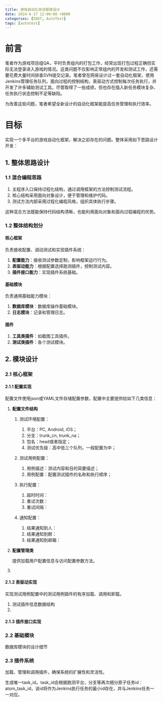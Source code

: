 ```yaml
---
title: 游戏自动化测试框架设计
date: 2024-6-17 12:00:00 +0800
categories: [SDET, AutoTest]
tags: [autotest]
---
```


# 前言

笔者作为游戏项目组QA，平时负责组内的打包工作，经常出现打包过程正确但实际无法登录进入游戏的情况。这类问题不仅影响正常组内的开发和测试工作，还需要花费大量时间排查SVN提交记录。笔者曾在网易设计过一套自动化框架，使用Jenkins管理任务队列，面向过程的控制结构，表驱动方式控制每次任务执行，并开发了许多辅助测试工具。尽管取得了一些成绩，但也存在插入新任务模块复杂、任务执行状态控制不足等缺陷。

为改善这些问题，笔者希望全新设计的自动化框架能提高任务管理和执行效率。

# 目标

实现一个多平台的游戏自动化框架，解决之前存在的问题。整体采用如下思路设计开发：

## 1. 整体思路设计

### 1.1 混合编程思路

1. 主程序入口保持过程化结构，通过调用框架的方法控制测试流程。
2. 核心结构采用面向对象设计，便于管理和维护代码。
3. 测试方法内部采用过程化编程风格，组织具体执行步骤。

这种混合方法既能保持代码结构清晰，也能利用面向对象和面向过程编程的优势。

### 1.2 整体结构划分

#### 核心框架

负责接收配置、调动测试和实现插件系统：
1. **配置能力**：接收测试参数定制，影响框架运行行为。
2. **表驱动能力**：根据配置选择跑测插件，控制测试内容。
3. **插件接口能力**：实现插件系统基础。

#### 基础模块

负责通用基础能力模块：
1. **数据库模块**：数据库操作基础模块。
2. **日志模块**：记录和管理日志。

#### 插件

1. **工具类插件**：如截图工具插件。
2. **测试类插件**：各个测试模块。

## 2. 模块设计

### 2.1 核心框架

#### 2.1.1 配置实现

配置文件使用json或YAML文件存储配置参数，配置中主要提供给如下几类信息：

1. **配置文件结构**
    1. 测试环境配置：
        
        1. 平台：PC, Android, iOS；
        2. 分支：trunk_cn, trunk_na；
        3. 包名：head或者指定；
        4. 测试优先级：高中低三个队列，一般配置为中；

    2. 测试用例配置：

        1. 用例描述：测试内容和目的简要描述；
        2. 用例配置：配置测试插件的名称和执行顺序；

    3. 执行配置：

        1. 超时时间：
        2. 重试次数：
        3. 重试间隔：

    4. 通知配置：

        1. 结果通知到人：
        2. 结果通知到群：
        3. 结果通知到邮箱：

2. **配置管理类**

    提供加载用户配置信息与访问配置参数方法。
    
3. 

    



#### 2.1.2 表驱动实现

实现测试用例配置中的测试用例插件的有序加载、调用和卸载。

1. 测试插件信息数据结构
2. 
    
    

#### 2.1.3 插件接口实现

### 2.2 基础模块

数据库模块的设计细节

### 2.3 插件系统

加载、管理和调用插件，确保系统的扩展性和灵活性。




生成唯一task_id。task_id会根据跑测平台，分支等再次细分原子任务id：atom_task_id，该id将作为Jenkins执行任务的最小id存在，并与Jenkins任务一一对应。